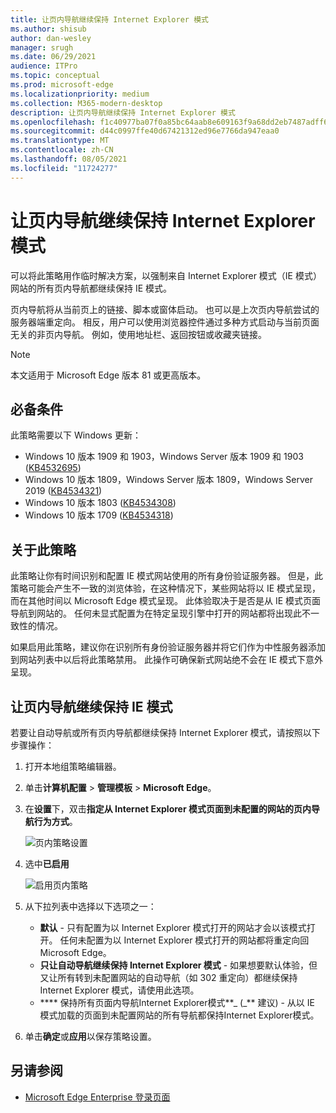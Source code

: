 ```yaml
---
title: 让页内导航继续保持 Internet Explorer 模式
ms.author: shisub
author: dan-wesley
manager: srugh
ms.date: 06/29/2021
audience: ITPro
ms.topic: conceptual
ms.prod: microsoft-edge
ms.localizationpriority: medium
ms.collection: M365-modern-desktop
description: 让页内导航继续保持 Internet Explorer 模式
ms.openlocfilehash: f1c40977ba07f0a85bc64aab8e609163f9a68dd2eb7487adff6b6a1fcbd110f2
ms.sourcegitcommit: d44c0997ffe40d67421312ed96e7766da947eaa0
ms.translationtype: MT
ms.contentlocale: zh-CN
ms.lasthandoff: 08/05/2021
ms.locfileid: "11724277"
---
```

# <a name="keep-in-page-navigation-in-internet-explorer-mode"></a>让页内导航继续保持 Internet Explorer 模式

可以将此策略用作临时解决方案，以强制来自 Internet Explorer 模式（IE 模式）网站的所有页内导航都继续保持 IE 模式。

页内导航将从当前页上的链接、脚本或窗体启动。 也可以是上次页内导航尝试的服务器端重定向。 相反，用户可以使用浏览器控件通过多种方式启动与当前页面无关的非页内导航。 例如，使用地址栏、返回按钮或收藏夹链接。

>[!NOTE]
>本文适用于 Microsoft Edge 版本 81 或更高版本。

## <a name="prerequisites"></a>必备条件

此策略需要以下 Windows 更新：

- Windows 10 版本 1909 和 1903，Windows Server 版本 1909 和 1903 ([KB4532695](https://support.microsoft.com/help/4532695))
- Windows 10 版本 1809，Windows Server 版本 1809，Windows Server 2019 ([KB4534321](https://support.microsoft.com/help/4534321))
- Windows 10 版本 1803 ([KB4534308](https://support.microsoft.com/help/4534308))
- Windows 10 版本 1709 ([KB4534318](https://support.microsoft.com/help/4534318))


## <a name="about-this-policy"></a>关于此策略

此策略让你有时间识别和配置 IE 模式网站使用的所有身份验证服务器。 但是，此策略可能会产生不一致的浏览体验，在这种情况下，某些网站将以 IE 模式呈现，而在其他时间以 Microsoft Edge 模式呈现。 此体验取决于是否是从 IE 模式页面导航到网站的。 任何未显式配置为在特定呈现引擎中打开的网站都将出现此不一致性的情况。

如果启用此策略，建议你在识别所有身份验证服务器并将它们作为中性服务器添加到网站列表中以后将此策略禁用。 此操作可确保新式网站绝不会在 IE 模式下意外呈现。

## <a name="keep-in-page-navigation-in-ie-mode"></a>让页内导航继续保持 IE 模式

若要让自动导航或所有页内导航都继续保持 Internet Explorer 模式，请按照以下步骤操作：

1. 打开本地组策略编辑器。
2. 单击**计算机配置** > **管理模板** > **Microsoft Edge**。
3. 在**设置**下，双击**指定从 Internet Explorer 模式页面到未配置的网站的页内导航行为方式**。

   ![页内策略设置](media/edge-learnmore-inpage-nav/learnmore-in-page-nav-settings.png)

4. 选中**已启用** 

   ![启用页内策略](media/edge-learnmore-inpage-nav/learnmore-in-page-nav-enable.png)

5. 从下拉列表中选择以下选项之一：

   - **默认** - 只有配置为以 Internet Explorer 模式打开的网站才会以该模式打开。 任何未配置为以 Internet Explorer 模式打开的网站都将重定向回 Microsoft Edge。
   - **只让自动导航继续保持 Internet Explorer 模式** - 如果想要默认体验，但又让所有转到未配置网站的自动导航（如 302 重定向）都继续保持 Internet Explorer 模式，请使用此选项。
   - **** 保持所有页面内导航Internet Explorer模式**_ (_** 建议) - 从以 IE 模式加载的页面到未配置网站的所有导航都保持Internet Explorer模式。

6. 单击**确定**或**应用**以保存策略设置。

## <a name="see-also"></a>另请参阅

- [Microsoft Edge Enterprise 登录页面](https://aka.ms/EdgeEnterprise)
